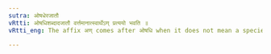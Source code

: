 ```yaml
---
sutra: ओषधेरजातौ
vRtti: ओषधिशब्दादजातौ वर्त्तमानात्स्वार्थेऽण् प्रत्ययो भवति ॥
vRtti_eng: The affix अण् comes after ओषधि when it does not mean a species.

---
```

